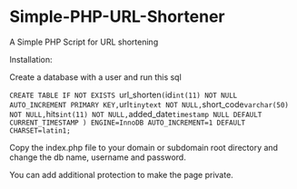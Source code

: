 # Simple-PHP-URL-Shortener
A Simple PHP Script for URL shortening 

Installation:

Create a database with a user and run this sql 

`CREATE TABLE IF NOT EXISTS `url_shorten` (
 `id` int(11) NOT NULL AUTO_INCREMENT PRIMARY KEY,
 `url` tinytext NOT NULL,
 `short_code` varchar(50) NOT NULL,
 `hits` int(11) NOT NULL,
 `added_date` timestamp NULL DEFAULT CURRENT_TIMESTAMP
) ENGINE=InnoDB AUTO_INCREMENT=1 DEFAULT CHARSET=latin1;
`

Copy the index.php file to your domain or subdomain root directory and change the db name, username and password.

You can add additional protection to make the page private.
